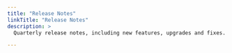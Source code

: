 ```yaml
---
title: "Release Notes"
linkTitle: "Release Notes"
description: >
  Quarterly release notes, including new features, upgrades and fixes.

---
```


